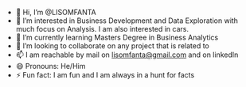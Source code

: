 - 👋 Hi, I’m @LISOMFANTA
- 👀 I’m interested in Business Development and Data Exploration with much focus on Analysis. I am also interested in cars.
- 🌱 I’m currently learning Masters Degree in Business Analytics
- 💞️ I’m looking to collaborate on any project that is related to 
- 📫 I am reachable by mail on lisomfanta@gmail.com and on linkedIn
- 😄 Pronouns: He/Him
- ⚡ Fun fact: I am fun and I am always in a hunt for facts

<!---
LISOMFANTA/LISOMFANTA is a ✨ special ✨ repository because its `README.md` (this file) appears on your GitHub profile.
You can click the Preview link to take a look at your changes.
--->
